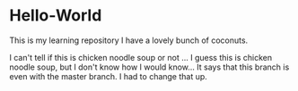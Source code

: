 # Hello-World
This is my learning repository
I have a lovely bunch of coconuts.

I can't tell if this is chicken noodle soup or not
... I guess this is chicken noodle soup, but I don't know how I would know...
It says that this branch is even with the master branch. I had to change that up.
